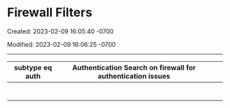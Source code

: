 # Firewall Filters

Created: 2023-02-09 16:05:40 -0700

Modified: 2023-02-09 16:06:25 -0700

---

| subtype eq auth | Authentication Search on firewall for authentication issues |    |    |
|---------------|-------------------------------------------|---------|-------|
|                |                                                            |    |    |
|                |                                                            |    |    |
|                |                                                            |    |    |
|                |                                                            |    |    |
|                |                                                            |    |    |
|                |                                                            |    |    |
|                |                                                            |    |    |
